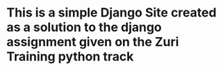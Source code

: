 # This is a simple Django Site created as a solution to the django assignment given on the Zuri Training python track
